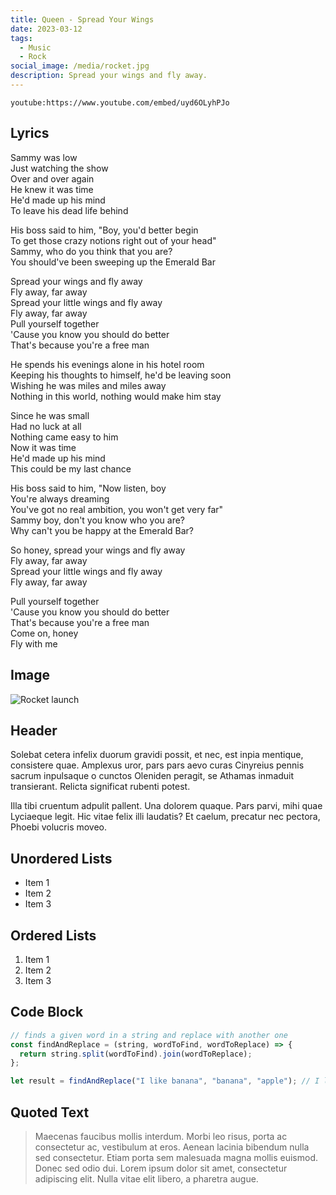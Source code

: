 ```yaml
---
title: Queen - Spread Your Wings
date: 2023-03-12
tags:
  - Music
  - Rock
social_image: /media/rocket.jpg
description: Spread your wings and fly away.
---
```


`youtube:https://www.youtube.com/embed/uyd6OLyhPJo`

## Lyrics

Sammy was low  
Just watching the show  
Over and over again  
He knew it was time  
He'd made up his mind  
To leave his dead life behind

His boss said to him, "Boy, you'd better begin  
To get those crazy notions right out of your head"  
Sammy, who do you think that you are?  
You should've been sweeping up the Emerald Bar

Spread your wings and fly away  
Fly away, far away  
Spread your little wings and fly away  
Fly away, far away  
Pull yourself together  
'Cause you know you should do better  
That's because you're a free man

He spends his evenings alone in his hotel room  
Keeping his thoughts to himself, he'd be leaving soon  
Wishing he was miles and miles away  
Nothing in this world, nothing would make him stay

Since he was small  
Had no luck at all  
Nothing came easy to him  
Now it was time  
He'd made up his mind  
This could be my last chance

His boss said to him, "Now listen, boy  
You're always dreaming  
You've got no real ambition, you won't get very far"  
Sammy boy, don't you know who you are?  
Why can't you be happy at the Emerald Bar?

So honey, spread your wings and fly away  
Fly away, far away  
Spread your little wings and fly away  
Fly away, far away

Pull yourself together  
'Cause you know you should do better  
That's because you're a free man  
Come on, honey  
Fly with me

## Image

![Rocket launch](/media/rocket.jpg)

## Header

Solebat cetera infelix duorum gravidi possit, et nec, est inpia mentique, consistere quae. Amplexus uror, pars pars aevo curas Cinyreius
pennis sacrum inpulsaque o cunctos Oleniden peragit, se Athamas inmaduit
transierant. Relicta significat rubenti potest.

Illa tibi cruentum adpulit pallent. Una dolorem quaque. Pars parvi, mihi quae
Lyciaeque legit. Hic vitae felix illi laudatis? Et caelum, precatur nec pectora,
Phoebi volucris moveo.

## Unordered Lists

- Item 1
- Item 2
- Item 3

## Ordered Lists

1. Item 1
2. Item 2
3. Item 3

## Code Block

```javascript
// finds a given word in a string and replace with another one
const findAndReplace = (string, wordToFind, wordToReplace) => {
  return string.split(wordToFind).join(wordToReplace);
};

let result = findAndReplace("I like banana", "banana", "apple"); // I like apple
```

## Quoted Text

> Maecenas faucibus mollis interdum. Morbi leo risus, porta ac consectetur ac, vestibulum at eros. Aenean lacinia bibendum nulla sed consectetur. Etiam porta sem malesuada magna mollis euismod. Donec sed odio dui. Lorem ipsum dolor sit amet, consectetur adipiscing elit. Nulla vitae elit libero, a pharetra augue.
